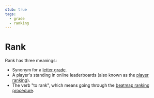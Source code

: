 ```yaml
---
stub: true
tags:
  - grade
  - ranking
---
```


# Rank

Rank has three meanings:

- Synonym for a [letter grade](/wiki/Grade).
- A player's standing in online leaderboards (also known as the [player ranking](/wiki/Ranking)).
- The verb "to rank", which means going through the [beatmap ranking procedure](/wiki/Beatmap_ranking_procedure).

<!-- TODO: Add links and stuff-->

